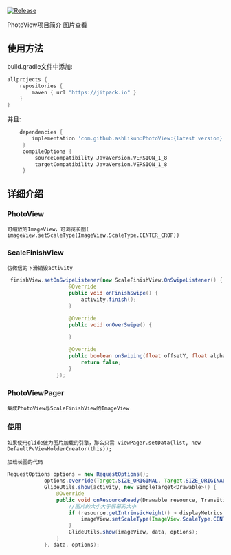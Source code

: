 [![Release](https://jitpack.io/v/ashLikun/PhotoView.svg)](https://jitpack.io/#ashLikun/PhotoView)


PhotoView项目简介
    图片查看
## 使用方法

build.gradle文件中添加:
```gradle
allprojects {
    repositories {
        maven { url "https://jitpack.io" }
    }
}
```
并且:

```gradle
    dependencies {
        implementation 'com.github.ashLikun:PhotoView:{latest version}'
     }
     compileOptions {
         sourceCompatibility JavaVersion.VERSION_1_8
         targetCompatibility JavaVersion.VERSION_1_8
     }
```

## 详细介绍

### PhotoView
    可缩放的ImageView，可浏览长图( imageView.setScaleType(ImageView.ScaleType.CENTER_CROP))

### ScaleFinishView
    仿微信的下滑销毁activity
```java
 finishView.setOnSwipeListener(new ScaleFinishView.OnSwipeListener() {
                    @Override
                    public void onFinishSwipe() {
                        activity.finish();
                    }

                    @Override
                    public void onOverSwipe() {

                    }

                    @Override
                    public boolean onSwiping(float offsetY, float alpha) {
                        return false;
                    }
                });
```
### PhotoViewPager
    集成PhotoView与ScaleFinishView的ImageView

### 使用
    如果使用glide做为图片加载的引擎，那么只需 viewPager.setData(list, new DefaultPvViewHolderCreator(this));

    加载长图的代码

```java
RequestOptions options = new RequestOptions();
            options.override(Target.SIZE_ORIGINAL, Target.SIZE_ORIGINAL);
            GlideUtils.show(activity, new SimpleTarget<Drawable>() {
                @Override
                public void onResourceReady(Drawable resource, Transition transition) {
                    //图片的大小大于屏幕的大小
                    if (resource.getIntrinsicHeight() > displayMetrics.heightPixels) {
                        imageView.setScaleType(ImageView.ScaleType.CENTER_CROP);
                    }
                    GlideUtils.show(imageView, data, options);
                }
            }, data, options);
```
